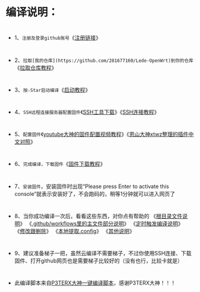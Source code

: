 # 编译说明：
#
- 1、`注册及登录github账号`《[注册链接](https://github.com)》
#
- 2、`拉取[我的仓库](https://github.com/281677160/Lede-OpenWrt)到你的仓库`《[拉取仓库教程](https://github.com/danshui-git/shuoming/blob/master/1%E6%8B%89%E5%8F%96%E4%BB%93%E5%BA%93.md)》
#
- 3、`按☆Star启动编译`《[启动教程](https://github.com/danshui-git/shuoming/blob/master/2%E5%90%AF%E5%8A%A8%E8%AF%B4%E6%98%8E.md)》
#
- 4、`SSH远程连接服务器配置固件`《[SSH工具下载](https://github.com/danshui-git/shuoming/blob/master/Putty%E5%B7%A5%E5%85%B7%E4%B8%8B%E8%BD%BD.md)》《[SSH连接教程](https://github.com/danshui-git/shuoming/blob/master/3SSH%E8%BF%9E%E6%8E%A5%E8%AF%B4%E6%98%8E.md)》
#
- 5、`配置固件`《[youtube大神的固件配置视频教程](https://www.youtube.com/watch?v=jEE_J6-4E3Y)》《[恩山大神xtwz整理的插件中文对照](https://www.right.com.cn/forum/thread-3682029-1-1.html)》
#
- 6、`完成编译，下载固件`《[固件下载教程](https://github.com/danshui-git/shuoming/blob/master/4%E5%9B%BA%E4%BB%B6%E4%B8%8B%E8%BD%BD.md)》
#
- 7、`安装固件`，安装固件时出现“Please press Enter to activate this console”就表示安装好了，不会跑码的，稍等1分钟就可以进入网页了
#
- 8、当你成功编译一次后，看看这些东西，对你点有帮助的
《[根目录文件说明](https://github.com/danshui-git/shuoming/blob/master/%E6%A0%B9%E7%9B%AE%E5%BD%95%E6%96%87%E4%BB%B6%E8%AF%B4%E6%98%8E.md)》
《[.github/workflows里的主文件部分说明](https://github.com/danshui-git/shuoming/blob/master/yml%E4%B8%BB%E6%96%87%E4%BB%B6.md)》
《[定时触发编译说明](https://github.com/danshui-git/shuoming/blob/master/%E5%AE%9A%E6%97%B6%E7%BC%96%E8%AF%91%E8%AF%B4%E6%98%8E.md)》
《[修改跟删除](https://github.com/danshui-git/shuoming/blob/master/%E5%88%A0%E9%99%A4%E5%92%8C%E4%BF%AE%E6%94%B9%E6%96%87%E4%BB%B6.md)》
《[本地提取.config](https://github.com/danshui-git/shuoming/blob/master/%E6%9C%AC%E5%9C%B0%E6%8F%90%E5%8F%96.config.md)》
《[其他说明](https://github.com/danshui-git/shuoming/blob/master/%E5%85%B6%E4%BB%96%E8%AF%B4%E6%98%8E.md)》
#
- 9、建议准备梯子一把，虽然云编译不需要梯子，不过你使用SSH连接、下载固件、打开github网页也是需要梯子比较好的（没有也行，比较卡就是）
#
- 此编译脚本来自[P3TERX大神一键编译脚本](https://github.com/P3TERX/Actions-OpenWrt)，感谢P3TERX大神！！！
